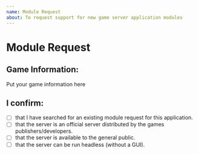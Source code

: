 ```yaml
---
name: Module Request
about: To request support for new game server application modules
---
```


# Module Request

## Game Information:
<!--
 This block is a comment that won't appear in your post. Below this you should tell us:
 - The Game Title
 - Where it can be obtained (Steam, Epic Store, Direct download, etc)
 - Supported OSs and platforms.
 - Does the server support either RCON or console input to administer it?
-->

Put your game information here

## I confirm:
<!-- Put an x in the square brackets to confirm, make sure there's no spaces so it's just [x] -->
- [ ] that I have searched for an existing module request for this application.
- [ ] that the server is an official server distributed by the games publishers/developers.
- [ ] that the server is available to the general public.
- [ ] that the server can be run headless (without a GUI).
